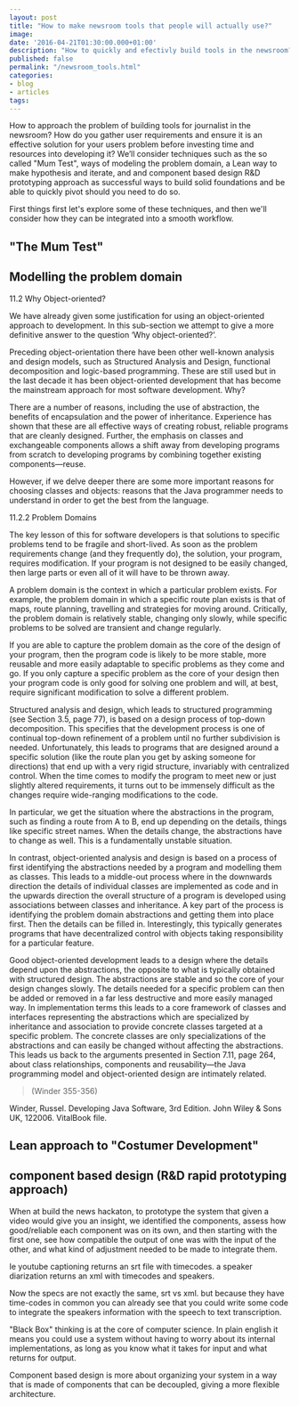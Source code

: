 ```yaml
---
layout: post
title: "How to make newsroom tools that people will actually use?"
image:
date: '2016-04-21T01:30:00.000+01:00'
description: "How to quickly and efectivly build tools in the newsroom?"
published: false
permalink: "/newsroom_tools.html"
categories:
- blog
- articles
tags:
---
```


How to approach the problem of building tools for journalist in the newsroom? How do you gather user requirements and ensure it is an effective solution for your users problem before investing time and resources into developing it? We’ll consider techniques such as the so called "Mum Test", ways of modeling the problem domain, a Lean way to make hypothesis and iterate, and and component based design R&D prototyping approach as successful ways to build solid foundations and be able to quickly pivot should you need to do so.

First things first let's explore some of these techniques, and then we'll consider how they can be integrated into a smooth workflow.

## "The Mum Test"

<!-- What it is -->

<!-- example? -->

<!--biggest take aways  -->

<!-- Where to read more about it -->

## Modelling the problem domain

>
11.2 Why Object-oriented?
>
We have already given some justification for using an object-oriented approach to development. In this sub-section we attempt to give a more definitive answer to the question ‘Why object-oriented?’.
>
Preceding object-orientation there have been other well-known analysis and design models, such as Structured Analysis and Design, functional decomposition and logic-based programming. These are still used but in the last decade it has been object-oriented development that has become the mainstream approach for most software development. Why?
>
There are a number of reasons, including the use of abstraction, the benefits of encapsulation and the power of inheritance. Experience has shown that these are all effective ways of creating robust, reliable programs that are cleanly designed. Further, the emphasis on classes and exchangeable components allows a shift away from developing programs from scratch to developing programs by combining together existing components—reuse.
>
However, if we delve deeper there are some more important reasons for choosing classes and objects: reasons that the Java programmer needs to understand in order to get the best from the language.
>
11.2.2 Problem Domains
>
The key lesson of this for software developers is that solutions to specific problems tend to be fragile and short-lived. As soon as the problem requirements change (and they frequently do), the solution, your program, requires modification. If your program is not designed to be easily changed, then large parts or even all of it will have to be thrown away.
>
A problem domain is the context in which a particular problem exists. For example, the problem domain in which a specific route plan exists is that of maps, route planning, travelling and strategies for moving around. Critically, the problem domain is relatively stable, changing only slowly, while specific problems to be solved are transient and change regularly.
>
If you are able to capture the problem domain as the core of the design of your program, then the program code is likely to be more stable, more reusable and more easily adaptable to specific problems as they come and go. If you only capture a specific problem as the core of your design then your program code is only good for solving one problem and will, at best, require significant modification to solve a different problem.
>
Structured analysis and design, which leads to structured programming (see Section 3.5, page 77), is based on a design process of top-down decomposition. This specifies that the development process is one of continual top-down refinement of a problem until no further subdivision is needed. Unfortunately, this leads to programs that are designed around a specific solution (like the route plan you get by asking someone for directions) that end up with a very rigid structure, invariably with centralized control. When the time comes to modify the program to meet new or just slightly altered requirements, it turns out to be immensely difficult as the changes require wide-ranging modifications to the code.
>
In particular, we get the situation where the abstractions in the program, such as finding a route from A to B, end up depending on the details, things like specific street names. When the details change, the abstractions have to change as well. This is a fundamentally unstable situation.
>
In contrast, object-oriented analysis and design is based on a process of first identifying the abstractions needed by a program and modelling them as classes. This leads to a middle-out process where in the downwards direction the details of individual classes are implemented as code and in the upwards direction the overall structure of a program is developed using associations between classes and inheritance. A key part of the process is identifying the problem domain abstractions and getting them into place first. Then the details can be filled in. Interestingly, this typically generates programs that have decentralized control with objects taking responsibility for a particular feature.
>
Good object-oriented development leads to a design where the details depend upon the abstractions, the opposite to what is typically obtained with structured design. The abstractions are stable and so the core of your design changes slowly. The details needed for a specific problem can then be added or removed in a far less destructive and more easily managed way. In implementation terms this leads to a core framework of classes and interfaces representing the abstractions which are specialized by inheritance and association to provide concrete classes targeted at a specific problem. The concrete classes are only specializations of the abstractions and can easily be changed without affecting the abstractions. This leads us back to the arguments presented in Section 7.11, page 264, about class relationships, components and reusability—the Java programming model and object-oriented design are intimately related.
>
 >(Winder 355-356)
>
Winder, Russel. Developing Java Software, 3rd Edition. John Wiley & Sons UK, 122006. VitalBook file.

<!-- What it is -->

<!-- 11.2.2 	Problem Domains (Winder 355)
Winder, Russel. Developing Java Software, 3rd Edition. John Wiley & Sons UK, 122006. VitalBook file.
 -->

<!-- example? -->

<!--biggest take aways  -->

<!-- Where to read more about it -->

## Lean approach to "Costumer Development"

<!-- What it is -->

<!-- example? -->

<!--biggest take aways  -->

<!-- Where to read more about it -->


## component based design (R&D rapid prototyping approach)

<!-- What it is -->

<!-- example?-->
When at build the news hackaton, to prototype the system that given a video would give you an insight, we
identified the components, assess how good/reliable each component was on its own, and  then starting with the first one, see how compatible the output of one was with the input of the other, and what kind of adjustment needed to be made to integrate them.

Ie youtube captioning returns an srt file with timecodes.
a speaker diarization returns an xml with timecodes and speakers.

Now the specs are not exactly the same, srt vs xml. but because they have time-codes in common you can already see that you could write some code to integrate the speakers information with the speech to text transcription.


<!--biggest take aways  -->
"Black Box" thinking is at the core of computer science. In plain english it means you could use a system without having to worry about its internal implementations, as long as you know what it takes for input and what returns for output.

Component based design is more about organizing your system in a way that is made of components that can be decoupled, giving a more flexible architecture.
<!--  TODO: find about component based design and read up in Graham's book  -->


<!-- Where to read more about it -->


<!-- ## An example

When working on quickQuote at the Times & Sunday Times. -->

<!--  

- Identify a problem domain
- make an hypothesis : "Working with video, transcriptions can give you a way into the video that will allow you to do interesting things with it" link to beiond black boxes on the web
- Learn about your problem domain in a specefic context
"When was the last time you worked with video ? what was that like? talk me through it?" [mum test]
made an interactive piece, took a long time.
"Interesting, did you film the video yourself? what took a long time?"
shot the video, needed to find a quote, had to scrub through the video to find it, and then send a reference to the timecodes of the segment he wanted to the video team to edit it and send it back. That took a long time.

Great! we are onto something. a clearly articulated problem. a bottleneck in the workflow.

- Make an hypothesis to solve it.
- validate your hypothesis
- prototype

-->
